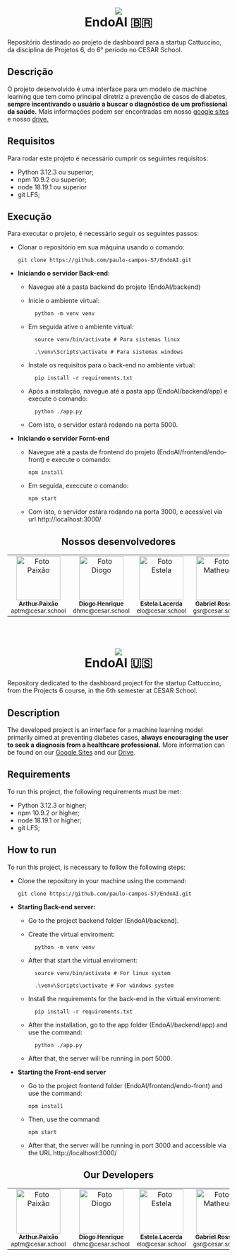 <div align="center">
  <h1>
    <img src="https://skillicons.dev/icons?i=react,nodejs,python,flask" /><br>EndoAI 🇧🇷
  </h1>  
</div>
Repositório destinado ao projeto de dashboard para a startup Cattuccino, da disciplina de Projetos 6, do 6° período no CESAR School.<br>

## Descrição
O projeto desenvolvido é uma interface para um modelo de machine learning que tem como principal diretriz a prevenção de casos de diabetes, <strong>sempre incentivando o usuário a buscar o diagnóstico de um profissional da saúde.</strong> Mais informações podem ser encontradas em nosso <a href="https://sites.google.com/cesar.school/endo-ai/home">google sites</a> e nosso <a href="https://drive.google.com/drive/folders/1NskF5VEnYzHEWuR-ODKwKahWOmKkTWXW?usp=drive_link">drive.</a>

## Requisitos
Para rodar este projeto é necessário cumprir os seguintes requisitos:
- Python 3.12.3 ou superior;
- npm 10.9.2 ou superior;
- node 18.19.1 ou superior
- git LFS;

## Execução
Para executar o projeto, é necessário seguir os seguintes passos:
- Clonar o repositório em sua máquina usando o comando: 
  <dt>

      git clone https://github.com/paulo-campos-57/EndoAI.git
  </dt>

- <strong>Iniciando o servidor Back-end:</strong>
  - Navegue até a pasta backend do projeto (EndoAI/backend)
  - Inicie o ambiente virtual:
      <dt>
    
          python -m venv venv
      </dt>
  - Em seguida ative o ambiente virtual:
      <dt>
    
          source venv/bin/activate # Para sistemas linux
      </dt>
      <dt>
    
          .\venv\Scripts\activate # Para sistemas windows
      </dt>
  - Instale os requisitos para o back-end no ambiente virtual:
      <dt>
    
          pip install -r requirements.txt
      </dt>
  - Após a instalação, navegue até a pasta app (EndoAI/backend/app) e execute o comando:
      <dt>
    
          python ./app.py
      </dt>
  - Com isto, o servidor estará rodando na porta 5000.
- <strong>Iniciando o servidor Fornt-end</strong>
  - Navegue até a pasta de frontend do projeto (EndoAI/frontend/endo-front) e execute o comando: 
      <dt>
  
        npm install
    </dt>
  - Em seguida, execcute o comando:
    <dt>
  
        npm start
    </dt>
  - Com isto, o servidor estára rodando na porta 3000, e acessível via url http://localhost:3000/
  ##
<div align="center">
  <h2>Nossos desenvolvedores</h2>
  <table>
    <tr>
      <td align="center">
        <a href="https://github.com/paixaoao">
          <img src="https://avatars.githubusercontent.com/u/126728380?v=4" width="100px;" alt="Foto Paixão"/><br>
          <sub>
            <b>Arthur Paixão</b>
          </sub>
        </a>
        <br>
        <sub>aptm@cesar.school</sub>
      </td>
          <td align="center">
        <a href="https://github.com/DiogoHMC">
          <img src="https://avatars.githubusercontent.com/u/116087739?v=4" width="100px;" alt="Foto Diogo"/><br>
          <sub>
            <b>Diogo Henrique</b>
          </sub>
        </a>
        <br>
        <sub>dhmc@cesar.school</sub>
      </td>
      <td align="center">
        <a href="https://github.com/EstelaLacerda">
          <img src="https://avatars.githubusercontent.com/u/117921412?v=4" width="100px;" alt="Foto Estela"/><br>
          <sub>
            <b>Estela Lacerda</b>
          </sub>
        </a>
        <br>
        <sub>elo@cesar.school</sub>
      </td>
      <td align="center">
        <a href="https://github.com/grossiter04">
          <img src="https://avatars.githubusercontent.com/u/116268469?v=4" width="100px;" alt="Foto Matheus"/><br>
          <sub>
            <b>Gabriel Rossiter</b>
          </sub>
        </a>
        <br>
        <sub>gsr@cesar.school</sub>
      </td>
        <td align="center">
        <a href="https://github.com/MatheusGom">
          <img src="https://avatars.githubusercontent.com/u/117746778?v=4" width="100px;" alt="Foto Matheus"/><br>
          <sub>
            <b>Matheus Gomes</b>
          </sub>
        </a>
        <br>
        <sub>mga@cesar.school</sub>
      </td>
          <td align="center">
        <a href="https://github.com/paulo-campos-57">
          <img src="https://avatars.githubusercontent.com/u/77108503?v=4" width="100px;" alt="Foto Paulo"/><br>
          <sub>
            <b>Paulo Campos</b>
          </sub>
        </a>
        <br>
        <sub>pmc3@cesar.school</sub>
      </td>
    </tr>
  </table>
</div>
<br>

##

<div align="center">
  <h1>
    <img src="https://skillicons.dev/icons?i=react,nodejs,python,flask" /><br>EndoAI 🇺🇸
  </h1>  
</div>
Repository dedicated to the dashboard project for the startup Cattuccino, from the Projects 6 course, in the 6th semester at CESAR School.<br>

## Description
The developed project is an interface for a machine learning model primarily aimed at preventing diabetes cases, <strong>always encouraging the user to seek a diagnosis from a healthcare professional.</strong> More information can be found on our <a href="https://sites.google.com/cesar.school/endo-ai/home">Google Sites</a> and our <a href="https://drive.google.com/drive/folders/1NskF5VEnYzHEWuR-ODKwKahWOmKkTWXW?usp=drive_link">Drive</a>.

## Requirements
To run this project, the following requirements must be met:
- Python 3.12.3 or higher;
- npm 10.9.2 or higher;
- node 18.19.1 or higher;
- git LFS;

## How to run
To run this project, is necessary to follow the following steps:
- Clone the repository in your machine using the command:
  <dt>

      git clone https://github.com/paulo-campos-57/EndoAI.git
  </dt>

- <strong>Starting Back-end server:</strong>
  - Go to the project backend folder (EndoAI/backend).
  - Create the virtual enviroment:
      <dt>
    
          python -m venv venv
      </dt>
  - After that start the virtual enviroment:
      <dt>
    
          source venv/bin/activate # For linux system
      </dt>
      <dt>
    
          .\venv\Scripts\activate # For windows system
      </dt>
  - Install the requirements for the back-end in the virtual enviroment:
      <dt>
    
          pip install -r requirements.txt
      </dt>
  - After the installation, go to the app folder (EndoAI/backend/app) and use the command:
      <dt>
    
          python ./app.py
      </dt>
  - After that, the server will be running in port 5000.
- <strong>Starting the Front-end server</strong>
  - Go to the project frontend folder (EndoAI/frontend/endo-front) and use the command: 
      <dt>
  
        npm install
    </dt>
  - Then, use the command:
    <dt>
  
        npm start
    </dt>
  - After that, the server will be running in port 3000 and accessible via the URL http://localhost:3000/
    ##
<div align="center">
  <h2>Our Developers</h2>
  <table>
    <tr>
      <td align="center">
        <a href="https://github.com/paixaoao">
          <img src="https://avatars.githubusercontent.com/u/126728380?v=4" width="100px;" alt="Foto Paixão"/><br>
          <sub>
            <b>Arthur Paixão</b>
          </sub>
        </a>
        <br>
        <sub>aptm@cesar.school</sub>
      </td>
          <td align="center">
        <a href="https://github.com/DiogoHMC">
          <img src="https://avatars.githubusercontent.com/u/116087739?v=4" width="100px;" alt="Foto Diogo"/><br>
          <sub>
            <b>Diogo Henrique</b>
          </sub>
        </a>
        <br>
        <sub>dhmc@cesar.school</sub>
      </td>
      <td align="center">
        <a href="https://github.com/EstelaLacerda">
          <img src="https://avatars.githubusercontent.com/u/117921412?v=4" width="100px;" alt="Foto Estela"/><br>
          <sub>
            <b>Estela Lacerda</b>
          </sub>
        </a>
        <br>
        <sub>elo@cesar.school</sub>
      </td>
      <td align="center">
        <a href="https://github.com/grossiter04">
          <img src="https://avatars.githubusercontent.com/u/116268469?v=4" width="100px;" alt="Foto Matheus"/><br>
          <sub>
            <b>Gabriel Rossiter</b>
          </sub>
        </a>
        <br>
        <sub>gsr@cesar.school</sub>
      </td>
        <td align="center">
        <a href="https://github.com/MatheusGom">
          <img src="https://avatars.githubusercontent.com/u/117746778?v=4" width="100px;" alt="Foto Matheus"/><br>
          <sub>
            <b>Matheus Gomes</b>
          </sub>
        </a>
        <br>
        <sub>mga@cesar.school</sub>
      </td>
          <td align="center">
        <a href="https://github.com/paulo-campos-57">
          <img src="https://avatars.githubusercontent.com/u/77108503?v=4" width="100px;" alt="Foto Paulo"/><br>
          <sub>
            <b>Paulo Campos</b>
          </sub>
        </a>
        <br>
        <sub>pmc3@cesar.school</sub>
      </td>
    </tr>
  </table>
</div>
<br>
